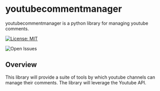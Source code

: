 # youtubecommentmanager
youtubecommentmanager is a python library for managing youtube comments.

[![License: MIT](https://img.shields.io/badge/License-MIT-yellow.svg)](https://opensource.org/licenses/MIT)

![Open Issues](https://img.shields.io/github/issues/swimninja247/youtubecommentmanager)

## Overview

This library will provide a suite of tools by which youtube channels can manage their comments.  The library will leverage the Youtube API.
